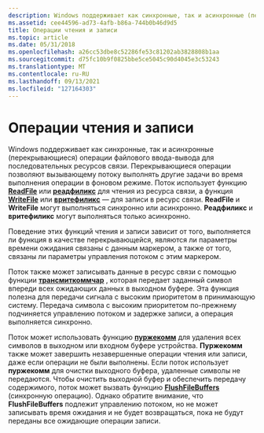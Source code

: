 ```yaml
---
description: Windows поддерживает как синхронные, так и асинхронные (перекрывающиеся) операции файлового ввода-вывода для последовательных ресурсов связи.
ms.assetid: cee44596-ad73-4afb-b86a-744b0b46d9d5
title: Операции чтения и записи
ms.topic: article
ms.date: 05/31/2018
ms.openlocfilehash: a26cc53dbe8c52286fe53c81202ab3828808b1aa
ms.sourcegitcommit: d75fc10b9f0825bbe5ce5045c90d4045e3c53243
ms.translationtype: MT
ms.contentlocale: ru-RU
ms.lasthandoff: 09/13/2021
ms.locfileid: "127164303"
---
```

# <a name="read-and-write-operations"></a>Операции чтения и записи

Windows поддерживает как синхронные, так и асинхронные (перекрывающиеся) операции файлового ввода-вывода для последовательных ресурсов связи. Перекрывающиеся операции позволяют вызывающему потоку выполнять другие задачи во время выполнения операции в фоновом режиме. Поток использует функцию [**ReadFile**](/windows/desktop/api/fileapi/nf-fileapi-readfile) или [**реадфиликс**](/windows/desktop/api/fileapi/nf-fileapi-readfileex) для чтения из ресурса связи, а функция [**WriteFile**](/windows/desktop/api/fileapi/nf-fileapi-writefile) или [**вритефиликс**](/windows/desktop/api/fileapi/nf-fileapi-writefileex) — для записи в ресурс связи. **ReadFile** и **WriteFile** могут выполняться синхронно или асинхронно. **Реадфиликс** и **вритефиликс** могут выполняться только асинхронно.

Поведение этих функций чтения и записи зависит от того, выполняется ли функция в качестве перекрывающейся, являются ли параметры времени ожидания связаны с данным маркером, а также от того, связаны ли параметры управления потоком с этим маркером.

Поток также может записывать данные в ресурс связи с помощью функции [**трансмиткоммчар**](/windows/desktop/api/Winbase/nf-winbase-transmitcommchar) , которая передает заданный символ впереди всех ожидающих данных в выходном буфере. Эта функция полезна для передачи сигнала с высоким приоритетом в принимающую систему. Передача символа с высоким приоритетом по-прежнему подчиняется управлению потоком и задержке записи, а операция выполняется синхронно.

Поток может использовать функцию [**пуржекомм**](/windows/desktop/api/Winbase/nf-winbase-purgecomm) для удаления всех символов в выходном или входном буфере устройства. **Пуржекомм** также может завершить незавершенные операции чтения или записи, даже если операции не были выполнены. Если поток использует **пуржекомм** для очистки выходного буфера, удаленные символы не передаются. Чтобы очистить выходной буфер и обеспечить передачу содержимого, поток может вызвать функцию [**FlushFileBuffers**](/windows/desktop/api/fileapi/nf-fileapi-flushfilebuffers) (синхронную операцию). Однако обратите внимание, что **FlushFileBuffers** подлежит управлению потоком, но не может записывать время ожидания и не будет возвращаться, пока не будут переданы все ожидающие операции записи.

 

 
